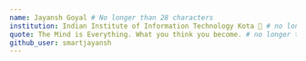```yaml
---
name: Jayansh Goyal # No longer than 28 characters
institution: Indian Institute of Information Technology Kota 🚩 # no longer than 58 characters
quote: The Mind is Everything. What you think you become. # no longer than 100 characters, avoid using quotes(") to guarantee the format remains the same.
github_user: smartjayansh
---
```

